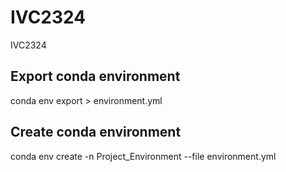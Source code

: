 # IVC2324
IVC2324

## Export conda environment
conda env export > environment.yml

## Create conda environment
conda env create -n Project_Environment --file environment.yml

